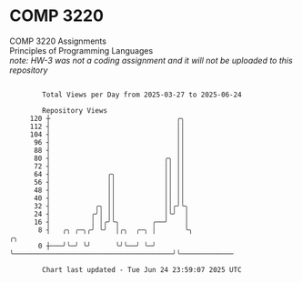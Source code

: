 # COMP 3220
COMP 3220 Assignments  
Principles of Programming Languages  
*note: HW-3 was not a coding assignment and it will not be uploaded to this repository*  

```

        Total Views per Day from 2025-03-27 to 2025-06-24

        Repository Views
     120 ┼                               ╭╮
     112 ┤                               ││
     104 ┤                               ││
      96 ┤                               ││
      88 ┤                               ││
      80 ┤                            ╭╮ ││
      72 ┤                            ││ ││
      64 ┤              ╭╮            ││ ││
      56 ┤              ││            ││ ││
      48 ┤              ││            ││ ││
      40 ┤              ││            ││ ││
      32 ┤           ╭╮ ││            ││╭╯╰╮
      24 ┤          ╭╯│ ││            │╰╯  │
      16 ┤          │ │╭╯╰╮        ╭──╯    │
       8 ┤   ╭╮ ╭─╮╭╯ ╰╯  │╭╮  ╭─╮ │       ╰╮                                       ╭╮
       0 ┼───╯╰─╯ ╰╯      ╰╯╰──╯ ╰─╯        ╰───────────────────────────────────────╯╰─────────────

        Chart last updated - Tue Jun 24 23:59:07 2025 UTC
        
```
